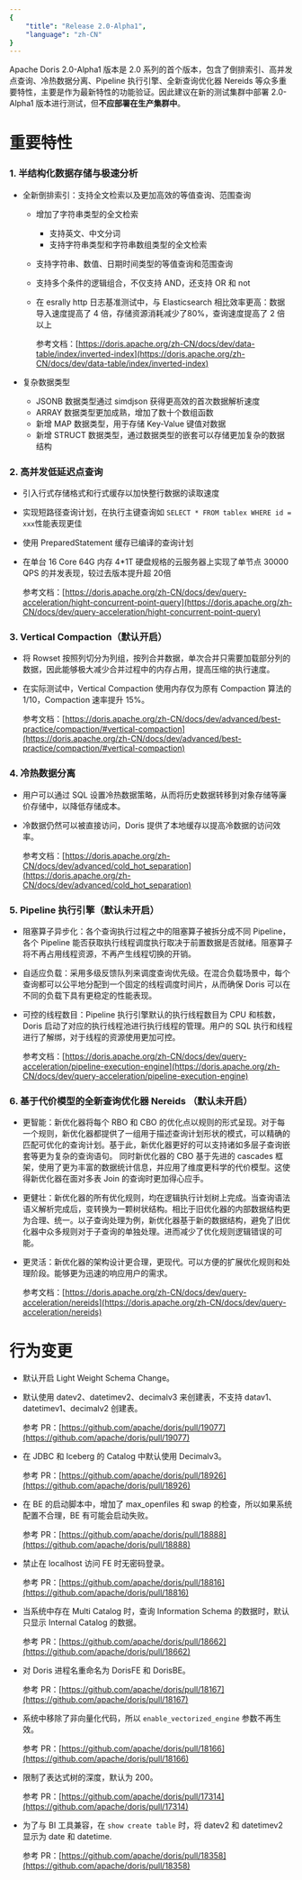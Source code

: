 ```yaml
---
{
    "title": "Release 2.0-Alpha1",
    "language": "zh-CN"
}
---
```


<!--
Licensed to the Apache Software Foundation (ASF) under one
or more contributor license agreements.  See the NOTICE file
distributed with this work for additional information
regarding copyright ownership.  The ASF licenses this file
to you under the Apache License, Version 2.0 (the
"License"); you may not use this file except in compliance
with the License.  You may obtain a copy of the License at

  http://www.apache.org/licenses/LICENSE-2.0

Unless required by applicable law or agreed to in writing,
software distributed under the License is distributed on an
"AS IS" BASIS, WITHOUT WARRANTIES OR CONDITIONS OF ANY
KIND, either express or implied.  See the License for the
specific language governing permissions and limitations
under the License.
-->

Apache Doris 2.0-Alpha1 版本是 2.0 系列的首个版本，包含了倒排索引、高并发点查询、冷热数据分离、Pipeline 执行引擎、全新查询优化器 Nereids 等众多重要特性，主要是作为最新特性的功能验证。因此建议在新的测试集群中部署 2.0-Alpha1 版本进行测试，但**不应部署在生产集群中**。


# 重要特性

### 1. 半结构化数据存储与极速分析

- 全新倒排索引：支持全文检索以及更加高效的等值查询、范围查询
  - 增加了字符串类型的全文检索
    - 支持英文、中文分词
    - 支持字符串类型和字符串数组类型的全文检索
  - 支持字符串、数值、日期时间类型的等值查询和范围查询
  - 支持多个条件的逻辑组合，不仅支持 AND，还支持 OR 和 not 
  - 在 esrally http 日志基准测试中，与 Elasticsearch 相比效率更高：数据导入速度提高了 4 倍，存储资源消耗减少了80%，查询速度提高了 2 倍以上

	参考文档：[https://doris.apache.org/zh-CN/docs/dev/data-table/index/inverted-index](https://doris.apache.org/zh-CN/docs/dev/data-table/index/inverted-index)

- 复杂数据类型
  - JSONB 数据类型通过 simdjson 获得更高效的首次数据解析速度
  - ARRAY 数据类型更加成熟，增加了数十个数组函数
  - 新增 MAP 数据类型，用于存储 Key-Value 键值对数据
  - 新增 STRUCT 数据类型，通过数据类型的嵌套可以存储更加复杂的数据结构

### 2. 高并发低延迟点查询

- 引入行式存储格式和行式缓存以加快整行数据的读取速度
- 实现短路径查询计划，在执行主键查询如 `SELECT * FROM tablex WHERE id = xxx`性能表现更佳
- 使用 PreparedStatement 缓存已编译的查询计划
- 在单台 16 Core 64G 内存 4*1T 硬盘规格的云服务器上实现了单节点 30000 QPS 的并发表现，较过去版本提升超 20倍

	参考文档：[https://doris.apache.org/zh-CN/docs/dev/query-acceleration/hight-concurrent-point-query](https://doris.apache.org/zh-CN/docs/dev/query-acceleration/hight-concurrent-point-query)

### 3. Vertical Compaction（默认开启）

- 将 Rowset 按照列切分为列组，按列合并数据，单次合并只需要加载部分列的数据，因此能够极大减少合并过程中的内存占用，提高压缩的执行速度。
- 在实际测试中，Vertical Compaction 使用内存仅为原有 Compaction 算法的 1/10，Compaction 速率提升 15%。

	参考文档：[https://doris.apache.org/zh-CN/docs/dev/advanced/best-practice/compaction/#vertical-compaction](https://doris.apache.org/zh-CN/docs/dev/advanced/best-practice/compaction/#vertical-compaction)

### 4. 冷热数据分离

- 用户可以通过 SQL 设置冷热数据策略，从而将历史数据转移到对象存储等廉价存储中，以降低存储成本。
- 冷数据仍然可以被直接访问，Doris 提供了本地缓存以提高冷数据的访问效率。

	参考文档：[https://doris.apache.org/zh-CN/docs/dev/advanced/cold_hot_separation](https://doris.apache.org/zh-CN/docs/dev/advanced/cold_hot_separation)


### 5. Pipeline 执行引擎（默认未开启）

- 阻塞算子异步化：各个查询执行过程之中的阻塞算子被拆分成不同 Pipeline，各个 Pipeline 能否获取执行线程调度执行取决于前置数据是否就绪。阻塞算子将不再占用线程资源，不再产生线程切换的开销。
- 自适应负载：采用多级反馈队列来调度查询优先级。在混合负载场景中，每个查询都可以公平地分配到一个固定的线程调度时间片，从而确保 Doris 可以在不同的负载下具有更稳定的性能表现。
- 可控的线程数目：Pipeline 执行引擎默认的执行线程数目为 CPU 和核数，Doris 启动了对应的执行线程池进行执行线程的管理。用户的 SQL 执行和线程进行了解绑，对于线程的资源使用更加可控。

	参考文档：[https://doris.apache.org/zh-CN/docs/dev/query-acceleration/pipeline-execution-engine](https://doris.apache.org/zh-CN/docs/dev/query-acceleration/pipeline-execution-engine)

### 6. 基于代价模型的全新查询优化器 Nereids （默认未开启）

- 更智能：新优化器将每个 RBO 和 CBO 的优化点以规则的形式呈现。对于每一个规则，新优化器都提供了一组用于描述查询计划形状的模式，可以精确的匹配可优化的查询计划。基于此，新优化器更好的可以支持诸如多层子查询嵌套等更为复杂的查询语句。
同时新优化器的 CBO 基于先进的 cascades 框架，使用了更为丰富的数据统计信息，并应用了维度更科学的代价模型。这使得新优化器在面对多表 Join 的查询时更加得心应手。
- 更健壮：新优化器的所有优化规则，均在逻辑执行计划树上完成。当查询语法语义解析完成后，变转换为一颗树状结构。相比于旧优化器的内部数据结构更为合理、统一。以子查询处理为例，新优化器基于新的数据结构，避免了旧优化器中众多规则对于子查询的单独处理。进而减少了优化规则逻辑错误的可能。
- 更灵活：新优化器的架构设计更合理，更现代。可以方便的扩展优化规则和处理阶段。能够更为迅速的响应用户的需求。

	参考文档：[https://doris.apache.org/zh-CN/docs/dev/query-acceleration/nereids](https://doris.apache.org/zh-CN/docs/dev/query-acceleration/nereids)

# 行为变更

- 默认开启 Light Weight Schema Change。
- 默认使用 datev2、datetimev2、decimalv3 来创建表，不支持 datav1、datetimev1、decimalv2 创建表。

	参考 PR：[https://github.com/apache/doris/pull/19077](https://github.com/apache/doris/pull/19077)

- 在 JDBC 和 Iceberg 的 Catalog 中默认使用 Decimalv3。

	参考 PR：[https://github.com/apache/doris/pull/18926](https://github.com/apache/doris/pull/18926)

- 在 BE 的启动脚本中，增加了 max_openfiles 和 swap 的检查，所以如果系统配置不合理，BE 有可能会启动失败。

	参考 PR：[https://github.com/apache/doris/pull/18888](https://github.com/apache/doris/pull/18888)

- 禁止在 localhost 访问 FE 时无密码登录。

	参考 PR：[https://github.com/apache/doris/pull/18816](https://github.com/apache/doris/pull/18816)

- 当系统中存在 Multi Catalog 时，查询 Information Schema 的数据时，默认只显示 Internal Catalog 的数据。

	参考 PR：[https://github.com/apache/doris/pull/18662](https://github.com/apache/doris/pull/18662)

- 对 Doris 进程名重命名为 DorisFE 和 DorisBE。

	参考 PR：[https://github.com/apache/doris/pull/18167](https://github.com/apache/doris/pull/18167)

- 系统中移除了非向量化代码，所以 `enable_vectorized_engine` 参数不再生效。

	参考 PR：[https://github.com/apache/doris/pull/18166](https://github.com/apache/doris/pull/18166)

- 限制了表达式树的深度，默认为 200。

	参考 PR：[https://github.com/apache/doris/pull/17314](https://github.com/apache/doris/pull/17314)

- 为了与 BI 工具兼容，在 `show create table` 时，将 datev2 和 datetimev2 显示为 date 和 datetime. 

	参考 PR：[https://github.com/apache/doris/pull/18358](https://github.com/apache/doris/pull/18358)

